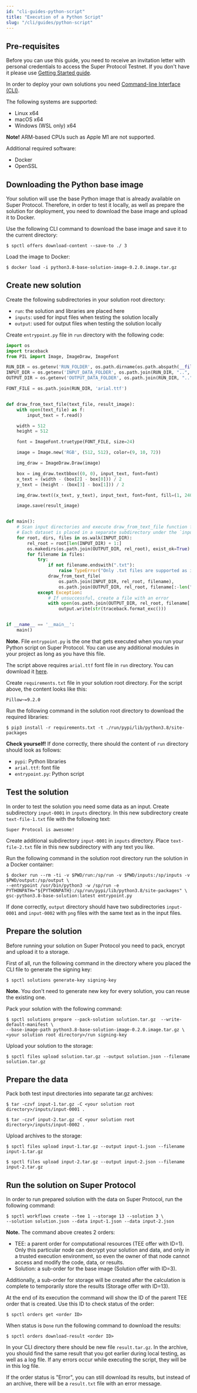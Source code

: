 ```yaml
---
id: "cli-guides-python-script"
title: "Execution of a Python Script"
slug: "/cli/guides/python-script"
---
```


## Pre-requisites

Before you can use this guide, you need to receive an invitation letter with personal credentials to access the Super Protocol Testnet. If you don't have it please use [Getting Started guide](/testnet).

In order to deploy your own solutions you need [Command-line Interface (CLI)](/testnet/cli).

The following systems are supported:
- Linux x64
- macOS x64
- Windows (WSL only) x64

**Note!** ARM-based CPUs such as Apple M1 are not supported.

Additional required software:
- Docker
- OpenSSL

## Downloading the Python base image

Your solution will use the base Python image that is already available on Super Protocol. Therefore, in order to test it locally, as well as prepare the solution for deployment, you need to download the base image and upload it to Docker.

Use the following CLI command to download the base image and save it to the current directory:

```
$ spctl offers download-content --save-to ./ 3
```

Load the image to Docker:

```
$ docker load -i python3.8-base-solution-image-0.2.0.image.tar.gz
```

## Create new solution

Create the following subdirectories in your solution root directory:
- `run`: the solution and libraries are placed here
- `inputs`: used for input files when testing the solution locally
- `output`: used for output files when testing the solution locally

Create `entrypoint.py` file in `run` directory with the following code:

```python
import os
import traceback
from PIL import Image, ImageDraw, ImageFont

RUN_DIR = os.getenv('RUN_FOLDER', os.path.dirname(os.path.abspath(__file__)))
INPUT_DIR = os.getenv('INPUT_DATA_FOLDER', os.path.join(RUN_DIR, "..", "inputs"))
OUTPUT_DIR = os.getenv('OUTPUT_DATA_FOLDER', os.path.join(RUN_DIR, "..", "output"))

FONT_FILE = os.path.join(RUN_DIR, 'arial.ttf')


def draw_from_text_file(text_file, result_image):
    with open(text_file) as f:
        input_text = f.read()

    width = 512
    height = 512

    font = ImageFont.truetype(FONT_FILE, size=24)

    image = Image.new('RGB', (512, 512), color=(9, 10, 72))

    img_draw = ImageDraw.Draw(image)

    box = img_draw.textbbox((0, 0), input_text, font=font)
    x_text = (width - (box[2] - box[0])) / 2
    y_text = (height - (box[3] - box[1])) / 2

    img_draw.text((x_text, y_text), input_text, font=font, fill=(1, 240, 255))

    image.save(result_image)


def main():
    # Scan input directories and execute draw_from_text_file function for each txt file
    # Each dataset is placed in a separate subdirectory under the `inputs` directory: input-0001, input-0002, etc.
    for root, dirs, files in os.walk(INPUT_DIR):
        rel_root = root[len(INPUT_DIR) + 1:]
        os.makedirs(os.path.join(OUTPUT_DIR, rel_root), exist_ok=True)
        for filename in files:
            try:
                if not filename.endswith(".txt"):
                    raise TypeError("Only .txt files are supported as inputs")
                draw_from_text_file(
                    os.path.join(INPUT_DIR, rel_root, filename),
                    os.path.join(OUTPUT_DIR, rel_root, filename[:-len(".txt")] + ".png"))
            except Exception:
                # If unsuccessful, create a file with an error
                with open(os.path.join(OUTPUT_DIR, rel_root, filename[:-len(".txt")] + ".err"), 'w') as output:
                    output.write(str(traceback.format_exc()))


if __name__ == '__main__':
    main()

```

**Note.** File `entrypoint.py` is the one that gets executed when you run your Python script on Super Protocol. You can use any additional modules in your project as long as you have this file.

The script above requires `arial.ttf` font file in `run` directory. You can download it [here](https://www.freefontspro.com/14454/arial.ttf).

Create `requirements.txt` file in your solution root directory. For the script above, the content looks like this:

```
Pillow~=9.2.0
```

Run the following command in the solution root directory to download the required libraries:

```
$ pip3 install -r requirements.txt -t ./run/pypi/lib/python3.8/site-packages
```

**Check yourself!** If done correctly, there should the content of `run` directory should look as follows:
- `pypi`: Python libraries
- `arial.ttf`: font file
- `entrypoint.py`: Python script

## Test the solution

In order to test the solution you need some data as an input. Create subdirectory `input-0001` in `inputs` directory. In this new subdirectory create `text-file-1.txt` file with the following text:
```
Super Protocol is awesome!
```

Create additional subdirectory `input-0001` in `inputs` directory. Place `text-file-2.txt` file in this new subdirectory with any text you like.

Run the following command in the solution root directory run the solution in a Docker container:

```
$ docker run --rm -ti -v $PWD/run:/sp/run -v $PWD/inputs:/sp/inputs -v $PWD/output:/sp/output \
--entrypoint /usr/bin/python3 -w /sp/run -e PYTHONPATH="${PYTHONPATH}:/sp/run/pypi/lib/python3.8/site-packages" \
gsc-python3.8-base-solution:latest entrypoint.py
```

If done correctly, `output` directory should have two subdirectories `input-0001` and `input-0002` with `png` files with the same text as in the input files.

## Prepare the solution

Before running your solution on Super Protocol you need to pack, encrypt and upload it to a storage.

First of all, run the following command in the directory where you placed the CLI file to generate the signing key:

```
$ spctl solutions generate-key signing-key
```

**Note.** You don't need to generate new key for every solution, you can reuse the existing one.

Pack your solution with the following command:

```
$ spctl solutions prepare --pack-solution solution.tar.gz  --write-default-manifest \
--base-image-path python3.8-base-solution-image-0.2.0.image.tar.gz \
<your solution root directory>/run signing-key
```

Upload your solution to the storage:
```
$ spctl files upload solution.tar.gz --output solution.json --filename solution.tar.gz
```

## Prepare the data

Pack both test input directories into separate tar.gz archives:
```
$ tar -czvf input-1.tar.gz -C <your solution root directory>/inputs/input-0001 .
```
```
$ tar -czvf input-2.tar.gz -C <your solution root directory>/inputs/input-0002 .
```

Upload archives to the storage:
```
$ spctl files upload input-1.tar.gz --output input-1.json --filename input-1.tar.gz
```
```
$ spctl files upload input-2.tar.gz --output input-2.json --filename input-2.tar.gz
```

## Run the solution on Super Protocol

In order to run prepared solution with the data on Super Protocol, run the following command:
```
$ spctl workflows create --tee 1 --storage 13 --solution 3 \
--solution solution.json --data input-1.json --data input-2.json
```

**Note.** The command above creates 2 orders:
- TEE: a parent order for computational resources (TEE offer with ID=1). Only this particular node can decrypt your solution and data, and only in a trusted execution environment, so even the owner of that node cannot access and modify the code, data, or results.
- Solution: a sub-order for the base image (Solution offer with ID=3).

Additionally, a sub-order for storage will be created after the calculation is complete to temporarily store the results (Storage offer with ID=13).

At the end of its execution the command will show the ID of the parent TEE order that is created. Use this ID to check status of the order:
```
$ spctl orders get <order ID>
```

When status is `Done` run the following command to download the results:
```
$ spctl orders download-result <order ID>
```

In your CLI directory there should be new file `result.tar.gz`. In the archive, you should find the same result that you got earlier during local testing, as well as a log file. If any errors occur while executing the script, they will be in this log file.

If the order status is "Error", you can still download its results, but instead of an archive, there will be a `result.txt` file with an error message.